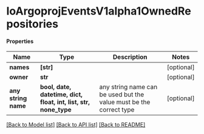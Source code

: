 # IoArgoprojEventsV1alpha1OwnedRepositories

#### Properties
Name | Type | Description | Notes
------------ | ------------- | ------------- | -------------
**names** | **[str]** |  | [optional] 
**owner** | **str** |  | [optional] 
**any string name** | **bool, date, datetime, dict, float, int, list, str, none_type** | any string name can be used but the value must be the correct type | [optional]

[[Back to Model list]](../README.md#documentation-for-models) [[Back to API list]](../README.md#documentation-for-api-endpoints) [[Back to README]](../README.md)

